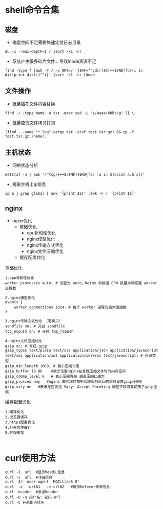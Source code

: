 # shell命令合集
## 磁盘
* 磁盘空间不足需要快速定位日志目录
```shell
du -x --max-depth=1 / |sort -k1 -nr
```
* 系统产生很多碎片文件，导致inode资源不足
```
find -type f |awk -F / -v OFS=/ '{$NF="";dir[$0]++}END{for(i in dir)print dir[i]""i}' |sort -k1 -nr |head
```
## 文件操作
* 批量插在文件内容替换
```
find ./ -type name  a.txt -exec sed -i "s/aaaa/bbbb/g" {} \;
```
* 批量查找文件拷贝打包
```
(find . -name "*.log"|xargs tar -zcvf test.tar.gz) && cp -f test.tar.gz /home/.
```
## 主机状态
* 网络状态分析
```
netstat -n | awk '/^tcp/{++S[$NF]}END{for (a in S)print a,S[a]}'
```
* 提取主机上ip信息
```
ip a | grep global | awk '{print $2}' |awk -F / '{print $1}'
```


## nginx
* nginx优化
  * 基础优化
    * cpu新和性优化
    * nginx模型优化
    * nginx传输方式优化
    * nginx文件压缩优化
  * 缓存配置优化

基础优化
```
1.cpu亲和性优化
worker_processes auto; # 设置为 auto，Nginx 将根据 CPU 数量自动设置 worker 进程数

2.nginx模型优化
events {
    worker_connections 1024; # 每个 worker 进程的最大连接数
}

3.nginx传输方式优化 （零拷贝）
sendfile on; # 开启 sendfile
tcp_nopush on; # 开启 tcp_nopush

4.nginx文件压缩优化
gzip on; # 开启 gzip
gzip_types text/plain text/css application/json application/javascript text/xml application/xml application/xml+rss text/javascript; # 压缩类型
gzip_min_length 1000; # 最小压缩长度
gzip_buffer 16 8k    #表示设置nginx在处理压缩文件时的内存空间
gzip_commp_level 6   # 表示压缩等级 越高压缩比越大
gzip_proxied any   #nginx 做代理时依据后端服务返回的信息设置gzip压缩#
gzip_vary on   #表示是否发送 Vary: Accept_Encoding 响应字段同事使用了gzip压缩

```

缓存配置优化
```
1.缓存优化
2.浏览器缓存
3.https配置优化
4.打开文件缓存
5.代理缓存


```

# curl使用方法
```
curl -I  url  #显示head头信息
curl -v  url  #详细信息
curl -A/--user-agent 'MOZilla/5.0'
curl  -e   url01   -v url02   #增加Referer来源信息
curl -header  #添加header
curl -O -u 用户名: 密码 url
curl -C 开启断点续传
```


